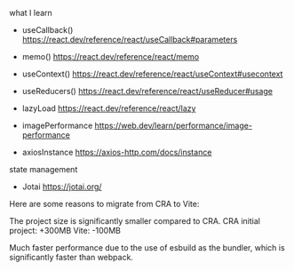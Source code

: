 what I learn

- useCallback() https://react.dev/reference/react/useCallback#parameters
- memo() https://react.dev/reference/react/memo
- useContext() https://react.dev/reference/react/useContext#usecontext
- useReducers() https://react.dev/reference/react/useReducer#usage
- lazyLoad https://react.dev/reference/react/lazy
- imagePerformance https://web.dev/learn/performance/image-performance

- axiosInstance https://axios-http.com/docs/instance

state management

- Jotai https://jotai.org/

Here are some reasons to migrate from CRA to Vite:

The project size is significantly smaller compared to CRA.
CRA initial project: +300MB
Vite: -100MB

Much faster performance due to the use of esbuild as the bundler, which is significantly faster than webpack.
